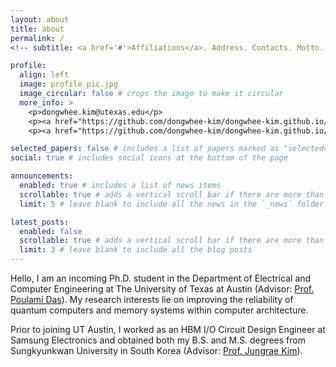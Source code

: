 ```yaml
---
layout: about
title: about
permalink: /
<!-- subtitle: <a href='#'>Affiliations</a>. Address. Contacts. Motto. Etc. -->

profile:
  align: left
  image: profile_pic.jpg
  image_circular: false # crops the image to make it circular
  more_info: >
    <p>dongwhee.kim@utexas.edu</p>
    <p><a href="https://github.com/dongwhee-kim/dongwhee-kim.github.io/raw/main/assets/pdf/CV_Curriculum-Vitae_Ph.D._Applicant.pdf" target="_blank">Curriculum Vitae (Ph.D. Applicant)</p>
    <p><a href="https://github.com/dongwhee-kim/dongwhee-kim.github.io/raw/main/assets/pdf/CV_Curriculum-Vitae_Current.pdf" target="_blank">Curriculum Vitae (Current)</a></p>

selected_papers: false # includes a list of papers marked as "selected={true}"
social: true # includes social icons at the bottom of the page

announcements:
  enabled: true # includes a list of news items
  scrollable: true # adds a vertical scroll bar if there are more than 3 news items
  limit: 5 # leave blank to include all the news in the `_news` folder

latest_posts:
  enabled: false
  scrollable: true # adds a vertical scroll bar if there are more than 3 new posts items
  limit: 3 # leave blank to include all the blog posts
---
```


Hello,
I am an incoming Ph.D. student in the Department of Electrical and Computer Engineering at The University of Texas at Austin (Advisor: [Prof. Poulami Das](https://www.poulamidas.com)). My research interests lie on improving the reliability of quantum computers and memory systems within computer architecture.

Prior to joining UT Austin, I worked as an HBM I/O Circuit Design Engineer at Samsung Electronics and obtained both my B.S. and M.S. degrees from Sungkyunkwan University in South Korea (Advisor: [Prof. Jungrae Kim](https://scalable-arch.github.io)).
